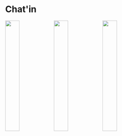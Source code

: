 # Chat'in

<img src="https://user-images.githubusercontent.com/40884680/74531047-2f75f080-4f5e-11ea-8fd3-33a852a7273c.jpg" width=30%> <img src="https://user-images.githubusercontent.com/40884680/74531064-3ac91c00-4f5e-11ea-80e4-444406113cd3.jpg" width=30%> <img src="https://user-images.githubusercontent.com/40884680/74531090-4ae0fb80-4f5e-11ea-8d32-dae92e7a3577.jpg" width=30%>
